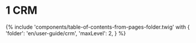 # 1 CRM

{% include 'components/table-of-contents-from-pages-folder.twig' with {
  'folder': 'en/user-guide/crm',
  'maxLevel': 2,
} %}

